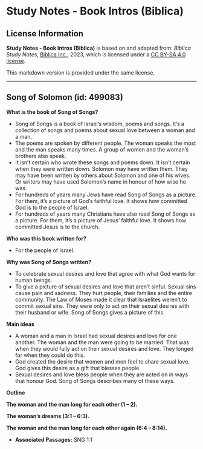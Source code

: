 # Study Notes - Book Intros (Biblica)

## License Information

**Study Notes - Book Intros (Biblica)** is based on and adapted from: _Biblica Study Notes_, [Biblica Inc.](https://www.biblica.com/), 2023, which is licensed under a [CC BY-SA 4.0 license](https://creativecommons.org/licenses/by-sa/4.0/legalcode.en).

This markdown version is provided under the same license.



--------------------------------

## Song of Solomon (id: 499083)

**What is the book of** **Song of Songs?**

* Song of Songs is a book of Israel’s wisdom, poems and songs. It’s a collection of songs and poems about sexual love between a woman and a man.
* The poems are spoken by different people. The woman speaks the most and the man speaks many times. A group of women and the woman’s brothers also speak.
* It isn’t certain who wrote these songs and poems down. It isn’t certain when they were written down. Solomon may have written them. They may have been written by others about Solomon and one of his wives. Or writers may have used Solomon’s name in honour of how wise he was.
* For hundreds of years many Jews have read Song of Songs as a picture. For them, it’s a picture of God’s faithful love. It shows how committed God is to the people of Israel.
* For hundreds of years many Christians have also read Song of Songs as a picture. For them, it’s a picture of Jesus’ faithful love. It shows how committed Jesus is to the church.

**Who was this book written for?**

* For the people of Israel.

**Why was Song of Songs written?**

* To celebrate sexual desires and love that agree with what God wants for human beings.
* To give a picture of sexual desires and love that aren’t sinful. Sexual sins cause pain and sadness. They hurt people, their families and the entire community. The Law of Moses made it clear that Israelites weren’t to commit sexual sins. They were only to act on their sexual desires with their husband or wife. Song of Songs gives a picture of this.

**Main ideas**

* A woman and a man in Israel had sexual desires and love for one another. The woman and the man were going to be married. That was when they would fully act on their sexual desires and love. They longed for when they could do this.
* God created the desire that women and men feel to share sexual love. God gives this desire as a gift that blesses people.
* Sexual desires and love bless people when they are acted on in ways that honour God. Song of Songs describes many of these ways.

**Outline**

**The woman and the man long for each other (1 – 2\).**

**The woman’s dreams (3:1 – 6:3\).**

**The woman and the man long for each other again (6:4 – 8:14\).**

* **Associated Passages:** SNG 1:1

